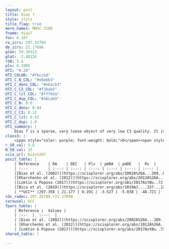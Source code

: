 ```yaml
---
layout: post
title: Dias 7
style: style
title_flag: true
more_names: MWSC 3188
fname: dias7
fov: 0.187
ra_icrs: 297.35789
de_icrs: 21.17696
glon: 58.30313
glat: -2.48126
r50: 5.6
plx: 0.1905
UTI: "0.20"
UTI_COLOR: "#fbccbd"
UTI_C_N_COL: "#e0a6b3"
UTI_C_dens_COL: "#e6acb3"
UTI_C_C3_COL: "#f3bab5"
UTI_C_lit_COL: "#fff6da"
UTI_C_dup_COL: "#a6cab9"
UTI_C_N: 0.0
UTI_C_dens: 0.04
UTI_C_C3: 0.12
UTI_C_lit: 0.42
UTI_C_dup: 1.0
UTI_summary: |
    Dias 7 is a sparse, very loose object of very low C3 quality. It is poorly studied in the literature, with no articles listed in the last 6 years.<br><br><span style="color: #99180f; font-weight: bold;">Warning: </span>contains less than 25 stars with <i>P>0.5</i> estimated.
class3: |
    <span style="color: purple; font-weight: bold;">D</span><span style="color: red; font-weight: bold;">C</span>
r_50_val: 5.6
N_50_val: 15
scix_url: Dias%207
posit_table: |
    | Reference    | RA    | DEC   | Plx  | pmRA  | pmDE   |  Rv  |
    | :---         | :---: | :---: | :---: | :---: | :---: | :---: |
    |[Dias et al. (2002)](https://scixplorer.org/abs/2002A%26A...389..871D) | 297.337 | 21.17 | -- | 0.48 | -6.19 | -- |
    |[Kharchenko et al. (2012)](https://scixplorer.org/abs/2012A%26A...543A.156K) | 297.368 | 21.167 | -- | -1.17 | -14.18 | -- |
    |[Loktin & Popova (2017)](https://scixplorer.org/abs/2017AstBu..72..257L) | 297.345 | 21.17 | -- | -4.968 | -14.711 | -- |
    |[Bica et al. (2019)](https://scixplorer.org/abs/2019AJ....157...12B) | 297.327 | 21.142 | -- | -- | -- | -- |
    | **UCC** |297.358 | 21.177 | 0.191 | -3.527 | -5.038 | -48.721 | 
cds_radec: 297.35789,+21.17696
carousel: UCC
fpars_table: |
    | Reference |  Values |
    | :---  |  :---:  |
    | [Dias et al. (2002)](https://scixplorer.org/abs/2002A%26A...389..871D) | `E(B-V)=0.42, Dist=2540.0, Age=9.3` |
    | [Kharchenko et al. (2012)](https://scixplorer.org/abs/2012A%26A...543A.156K) | `e_bv=0.521, distance=2796, log_age=9.32` |
    | [Loktin & Popova (2017)](https://scixplorer.org/abs/2017AstBu..72..257L) | `E(B-V)=0.267, Dmod=11.811, logt=9.42` |
shared_table: |
    
---
```

